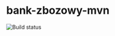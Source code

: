 # bank-zbozowy-mvn
![Build status](<https://travis-ci.com/opurie/bank-zbozowy-mvn.svg?branch=main>)
